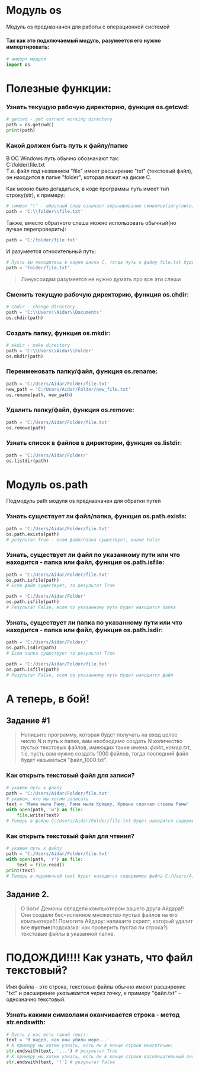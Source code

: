 # Модуль os
Модуль os предназначен для работы с операционной системой  
#### Так как это подключаемый модуль, разумеется его нужно импортировать:
```python
# импорт модуля
import os
```

# Полезные функции:

### Узнать текущую рабочую директорию, функция os.getcwd:
```python
# getcwd - get current working directory
path = os.getcwd() 
print(path)
```

### Какой должен быть путь к файлу/папке

В ОС Windows путь обычно обозначают так:  
C:\folder\file.txt  
Т.е. файл под названием "file" имеет расширение "txt" (текстовый файл),  
он находится в папке "folder", которая лежит на диске C.  

Как можно было догадаться, в коде программы путь имеет тип строку(str), к примеру:  

```python
# символ "\" - обратный слеш означает экранирование символов(загуглите)  
path = 'C:\\folder\\file.txt'
```

Также, вместо обратного слеша можно использовать обычный(но лучше перепроверить):
```python
path = 'C:/folder/file.txt'
```

И разумеется относительный путь:
```python
# Пусть вы находитесь в корне диска C, тогда путь к файлу file.txt будет:
path = 'folder/file.txt'
```
> Линуксоидам разумеется не нужно думать про все эти слеши

### Сменить текущую рабочую директорию, функция os.chdir:
```python
# chdir - change directory
path = 'C:\\Users\\Aidar\\Documents'
os.chdir(path)
```
 
### Создать папку, функция os.mkdir:
```python
# mkdir - make directory  
path = 'C:\\Users\\Aidar\\Folder'
os.mkdir(path)
```

### Переименовать папку/файл, функция os.rename:
```python
path = 'C:/Users/Aidar/Folder/file.txt'
new_path = 'C:/Users/Aidar/Folder/new_file.txt'
os.rename(path, new_path)
```

### Удалить папку/файл, функция os.remove:
```python
path = 'C:/Users/Aidar/Folder/file.txt'
os.remove(path)
```

### Узнать список в файлов в директории, функция os.listdir:
```python
path = 'C:/Users/Aidar/Folder/'
os.listdir(path)
```
# Модуль os.path
Подмодуль path модуля os предназначен для обратки путей

### Узнать существует ли файл/папка, функция os.path.exists:
```python
path = 'C:/Users/Aidar/Folder/file.txt'
os.path.exists(path)
# результат True - если файл/папка существует, иначе False
```

### Узнать, существует ли файл по указанному пути или что находится - папка или файл, функция os.path.isfile:
```python
path = 'C:/Users/Aidar/Folder/file.txt'
os.path.isfile(path)
# Если файл существует, то результат True

path = 'C:/Users/Aidar/Folder'
os.path.isfile(path)
# Результат False, если по указанному пути будет находится папка
```

### Узнать, существует ли папка по указанному пути или что находится - папка или файл, функция os.path.isdir:
```python
path = 'C:/Users/Aidar/Folder/'
os.path.isdir(path)
# Если папка существует то результат True

path = 'C:/Users/Aidar/Folder/file.txt'
os.path.isfile(path)
# Результат False, если по указанному пути будет находится файл
```

# А теперь, в бой!

## Задание #1
> Напишите программу, которая будет получать на вход целое число N и путь к папке, вам необходимо создать N   количество пустых текстовых файлов, имеющих такие имена: *файл_номер.txt*, т.е. пусть вам нужно создать 1000 файлов, тогда  последний файл будет называться "файл_1000.txt".  
  
### Как открыть текстовый файл для записи? 
```python
# укажем путь к файлу
path = 'C:/Users/Aidar/Folder/file.txt'
# укажем, что мы хотим записать
text = 'Мама мыла Раму, Рама мыла Кришну, Кришна спрятал стрелы Рамы'
with open(path, 'w') as file:
    file.write(text)
# Теперь в файле C:/Users/Aidar/Folder/file.txt будет находится содержимое переменной text
```

### Как открыть текстовый файл для чтения? 
```python
# укажем путь к файлу
path = 'C:/Users/Aidar/Folder/file.txt'
with open(path, 'r') as file:
    text = file.read()
print(text)
# Теперь в переменной text будет находится содержимое файла C:/Users/Aidar/Folder/file.txt
```

## Задание 2.

> О боги! Демоны овладели компьютером вашего друга Айдара!! Они создали бесчисленное множество пустых файлов на его компьютере!!! Помогите Айдару: напишите скрипт, 
который удалит все **пустые**(подсказка: как проверить пустая ли строка?) текстовые файлы в указанной папке.  


# ПОДОЖДИ!!!! Как узнать, что файл текстовый?
Имя файла - это строка, текстовые файлы обычно имеют расширение "txt" и расширение *указывается через точку*, к примеру "файл.txt" - однозначно текстовый.
### Узнать какими символами оканчивается строка - метод str.endswith:
```python
# Пусть у нас есть такой текст:
text = 'Я видел, как они убили море...'
# К примеру мы хотим узнать, есть ли в конце строки многоточие:
str.endswith(text, '...') # результат True
# К примеру мы хотим узнать, есть ли в конце строки восклицательный знак:
str.endswith(text, '!') # результат False
```
 
